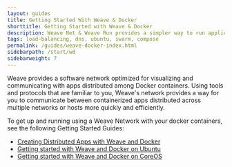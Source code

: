 ```yaml
---
layout: guides
title: Getting Started With Weave & Docker
shorttitle: Getting Started with Weave & Docker
description: Weave Net & Weave Run provides a simpler way to run applications on the EC2 Container Service
tags: load-balancing, dns, ubuntu, swarm, compose
permalink: /guides/weave-docker-index.html
sidebarpath: /start/wd
sidebarweight: 7
---
```



Weave provides a software network optimized for visualizing and communicating with apps distributed among Docker containers. Using tools and protocols that are familiar to you, Weave's network provides a way for you to communicate between containerized apps distributed across multiple networks or hosts more quickly and efficiently.
 
 To get up and running using a Weave Network with your docker containers, see the following Getting Started Guides: 

* [Creating Distributed Apps with Weave and Docker](/guides/weave-and-docker-platform/index.html)
* [Getting started with Weave and Docker on Ubuntu](/guides/weave-docker-ubuntu-simple.html)
* [Getting started with Weave and Docker on CoreOS](/guides/weave-docker-coreos-simple.html)

 
